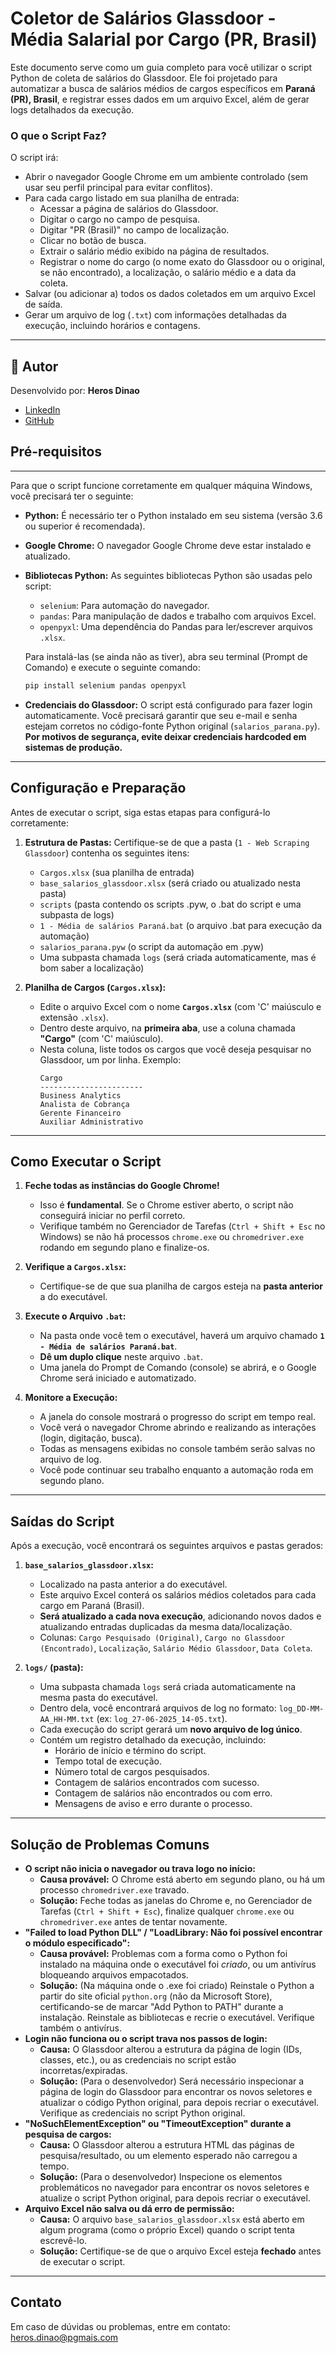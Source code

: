 # Coletor de Salários Glassdoor - Média Salarial por Cargo (PR, Brasil)

Este documento serve como um guia completo para você utilizar o script Python de coleta de salários do Glassdoor. Ele foi projetado para automatizar a busca de salários médios de cargos específicos em **Paraná (PR), Brasil**, e registrar esses dados em um arquivo Excel, além de gerar logs detalhados da execução.

### O que o Script Faz?

O script irá:
* Abrir o navegador Google Chrome em um ambiente controlado (sem usar seu perfil principal para evitar conflitos).
* Para cada cargo listado em sua planilha de entrada:
    * Acessar a página de salários do Glassdoor.
    * Digitar o cargo no campo de pesquisa.
    * Digitar "PR (Brasil)" no campo de localização.
    * Clicar no botão de busca.
    * Extrair o salário médio exibido na página de resultados.
    * Registrar o nome do cargo (o nome exato do Glassdoor ou o original, se não encontrado), a localização, o salário médio e a data da coleta.
* Salvar (ou adicionar a) todos os dados coletados em um arquivo Excel de saída.
* Gerar um arquivo de log (`.txt`) com informações detalhadas da execução, incluindo horários e contagens.

---

## 👤 Autor

Desenvolvido por: **Heros Dinao**
* [LinkedIn](https://www.linkedin.com/in/heros-dinao)
* [GitHub](https://github.com/heros-s)
## Pré-requisitos
---

Para que o script funcione corretamente em qualquer máquina Windows, você precisará ter o seguinte:

* **Python:** É necessário ter o Python instalado em seu sistema (versão 3.6 ou superior é recomendada).
* **Google Chrome:** O navegador Google Chrome deve estar instalado e atualizado.
* **Bibliotecas Python:** As seguintes bibliotecas Python são usadas pelo script:
    * `selenium`: Para automação do navegador.
    * `pandas`: Para manipulação de dados e trabalho com arquivos Excel.
    * `openpyxl`: Uma dependência do Pandas para ler/escrever arquivos `.xlsx`.

    Para instalá-las (se ainda não as tiver), abra seu terminal (Prompt de Comando) e execute o seguinte comando:
    ```bash
    pip install selenium pandas openpyxl
    ```

* **Credenciais do Glassdoor:** O script está configurado para fazer login automaticamente. Você precisará garantir que seu e-mail e senha estejam corretos no código-fonte Python original (`salarios_parana.py`). **Por motivos de segurança, evite deixar credenciais hardcoded em sistemas de produção.**

---

## Configuração e Preparação

Antes de executar o script, siga estas etapas para configurá-lo corretamente:

1.  **Estrutura de Pastas:**
    Certifique-se de que a pasta (`1 - Web Scraping Glassdoor`) contenha os seguintes itens:
    * `Cargos.xlsx` (sua planilha de entrada)
    * `base_salarios_glassdoor.xlsx` (será criado ou atualizado nesta pasta)
    * `scripts` (pasta contendo os scripts .pyw, o .bat do script e uma subpasta de logs)
    * `1 - Média de salários Paraná.bat` (o arquivo .bat para execução da automação)
    * `salarios_parana.pyw` (o script da automação em .pyw)
    * Uma subpasta chamada `logs` (será criada automaticamente, mas é bom saber a localização)

2.  **Planilha de Cargos (`Cargos.xlsx`):**
    * Edite o arquivo Excel com o nome **`Cargos.xlsx`** (com 'C' maiúsculo e extensão `.xlsx`).
    * Dentro deste arquivo, na **primeira aba**, use a coluna chamada **"Cargo"** (com 'C' maiúsculo).
    * Nesta coluna, liste todos os cargos que você deseja pesquisar no Glassdoor, um por linha.
        Exemplo:
        ```
        Cargo
        -----------------------
        Business Analytics
        Analista de Cobrança
        Gerente Financeiro
        Auxiliar Administrativo
        ```

---

## Como Executar o Script

1.  **Feche todas as instâncias do Google Chrome!**
    * Isso é **fundamental**. Se o Chrome estiver aberto, o script não conseguirá iniciar no perfil correto.
    * Verifique também no Gerenciador de Tarefas (`Ctrl + Shift + Esc` no Windows) se não há processos `chrome.exe` ou `chromedriver.exe` rodando em segundo plano e finalize-os.

2.  **Verifique a `Cargos.xlsx`:**
    * Certifique-se de que sua planilha de cargos esteja na **pasta anterior** a do executável.

3.  **Execute o Arquivo `.bat`:**
    * Na pasta onde você tem o executável, haverá um arquivo chamado **`1 - Média de salários Paraná.bat`**.
    * **Dê um duplo clique** neste arquivo `.bat`.
    * Uma janela do Prompt de Comando (console) se abrirá, e o Google Chrome será iniciado e automatizado.

4.  **Monitore a Execução:**
    * A janela do console mostrará o progresso do script em tempo real.
    * Você verá o navegador Chrome abrindo e realizando as interações (login, digitação, busca).
    * Todas as mensagens exibidas no console também serão salvas no arquivo de log.
    * Você pode continuar seu trabalho enquanto a automação roda em segundo plano.

---

## Saídas do Script

Após a execução, você encontrará os seguintes arquivos e pastas gerados:

1.  **`base_salarios_glassdoor.xlsx`:**
    * Localizado na pasta anterior a do executável.
    * Este arquivo Excel conterá os salários médios coletados para cada cargo em Paraná (Brasil).
    * **Será atualizado a cada nova execução**, adicionando novos dados e atualizando entradas duplicadas da mesma data/localização.
    * Colunas: `Cargo Pesquisado (Original)`, `Cargo no Glassdoor (Encontrado)`, `Localização`, `Salário Médio Glassdoor`, `Data Coleta`.

2.  **`logs/` (pasta):**
    * Uma subpasta chamada `logs` será criada automaticamente na mesma pasta do executável.
    * Dentro dela, você encontrará arquivos de log no formato: `log_DD-MM-AA_HH-MM.txt` (ex: `log_27-06-2025_14-05.txt`).
    * Cada execução do script gerará um **novo arquivo de log único**.
    * Contém um registro detalhado da execução, incluindo:
        * Horário de início e término do script.
        * Tempo total de execução.
        * Número total de cargos pesquisados.
        * Contagem de salários encontrados com sucesso.
        * Contagem de salários não encontrados ou com erro.
        * Mensagens de aviso e erro durante o processo.

---

## Solução de Problemas Comuns

* **O script não inicia o navegador ou trava logo no início:**
    * **Causa provável:** O Chrome está aberto em segundo plano, ou há um processo `chromedriver.exe` travado.
    * **Solução:** Feche todas as janelas do Chrome e, no Gerenciador de Tarefas (`Ctrl + Shift + Esc`), finalize qualquer `chrome.exe` ou `chromedriver.exe` antes de tentar novamente.
* **"Failed to load Python DLL" / "LoadLibrary: Não foi possível encontrar o módulo especificado":**
    * **Causa provável:** Problemas com a forma como o Python foi instalado na máquina onde o executável foi *criado*, ou um antivírus bloqueando arquivos empacotados.
    * **Solução:** (Na máquina onde o .exe foi criado) Reinstale o Python a partir do site oficial `python.org` (não da Microsoft Store), certificando-se de marcar "Add Python to PATH" durante a instalação. Reinstale as bibliotecas e recrie o executável. Verifique também o antivírus.
* **Login não funciona ou o script trava nos passos de login:**
    * **Causa:** O Glassdoor alterou a estrutura da página de login (IDs, classes, etc.), ou as credenciais no script estão incorretas/expiradas.
    * **Solução:** (Para o desenvolvedor) Será necessário inspecionar a página de login do Glassdoor para encontrar os novos seletores e atualizar o código Python original, para depois recriar o executável. Verifique as credenciais no script Python original.
* **"NoSuchElementException" ou "TimeoutException" durante a pesquisa de cargos:**
    * **Causa:** O Glassdoor alterou a estrutura HTML das páginas de pesquisa/resultado, ou um elemento esperado não carregou a tempo.
    * **Solução:** (Para o desenvolvedor) Inspecione os elementos problemáticos no navegador para encontrar os novos seletores e atualize o script Python original, para depois recriar o executável.
* **Arquivo Excel não salva ou dá erro de permissão:**
    * **Causa:** O arquivo `base_salarios_glassdoor.xlsx` está aberto em algum programa (como o próprio Excel) quando o script tenta escrevê-lo.
    * **Solução:** Certifique-se de que o arquivo Excel esteja **fechado** antes de executar o script.
---

## Contato

Em caso de dúvidas ou problemas, entre em contato:
heros.dinao@pgmais.com